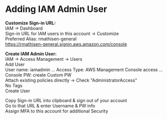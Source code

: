 # Adding IAM Admin User

**Customize Sign-in URL:** \
IAM → Dashboard \
Sign-in URL for IAM users in this account → Customize \
Preferred Alias: rmathisen-general \
https://rmathisen-general.signin.aws.amazon.com/console

**Create IAM Admin User:** \
IAM → Access Management → Users \
Add User \
User name: iamadmin ... Access Type: AWS Management Console access ... Console PW: create Custom PW \
Attach existing policies directly → Check "AdministratorAccess" \
No Tags \
Create User

Copy Sign-in URL into clipboard & sign out of your account \
Go to that URL & enter Username & PW info \
Assign MFA to this account for additional Security
